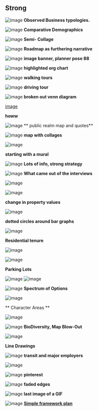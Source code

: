 ## Strong 
![image](https://user-images.githubusercontent.com/34726888/157521993-7a3fc416-073c-47ea-a914-e24240c2ea3e.png)
**Observed Business typologies.**

![image](https://user-images.githubusercontent.com/34726888/157522633-76bacbd0-b734-401e-8d1b-fad249c05aff.png)
**Comparative Demographics**

![image](https://user-images.githubusercontent.com/34726888/157523149-e03f1150-7533-46db-a398-696ee9843d32.png)
**Semi- Collage**

![image](https://user-images.githubusercontent.com/34726888/157523175-5edba99c-77ab-4f1a-9ff0-123fa7f2b95a.png)
**Roadmap as furthering narrative**

![image](https://user-images.githubusercontent.com/34726888/157523488-1048b1d4-9f83-4135-b880-3dbf2df30d58.png)
**image banner, planner pose 88**


![image](https://user-images.githubusercontent.com/34726888/157531009-8c0e1041-84d3-4dab-8877-b2c088408e10.png)
**highlighted org chart**

![image](https://user-images.githubusercontent.com/34726888/157531089-bb9aa3e5-3976-47a2-b8f1-0ac26d007892.png)
**walking tours**

![image](https://user-images.githubusercontent.com/34726888/157531275-8a624b71-6368-4348-b5ae-61aee00f98d3.png)
**driving tour**

![image](https://user-images.githubusercontent.com/34726888/157531371-ffeadd71-b3de-4752-945f-c8e1d8af63c3.png)
**broken out venn diagram**

[image](https://user-images.githubusercontent.com/34726888/157531529-33cf65fa-e373-4e0c-89bc-761f4c598492.png)

**howw**

![image](https://user-images.githubusercontent.com/34726888/157531765-25a8a502-56d9-4819-89b8-c9393825d59c.png)
** public realm map and quotes** 

![image](https://user-images.githubusercontent.com/34726888/157532037-f6a09d69-e19c-4235-9e5f-82021e3bece1.png)
**map with collages**

![image](https://user-images.githubusercontent.com/34726888/157534410-8a483659-4cb3-4232-93a3-3d5ea5e6c79c.png)

**starting with a mural**


![image](https://user-images.githubusercontent.com/34726888/157534833-2b4f16ee-eff2-415b-a28a-c5cb9467525e.png)
**Lots of info, strong strategy**

![image](https://user-images.githubusercontent.com/34726888/157535093-7d424a3f-6db1-47d9-8380-5be7e27af651.png)
**What came out of the interviews**


![image](https://user-images.githubusercontent.com/34726888/157538278-eb06160e-1918-480a-b282-e1280bc652ef.png)


![image](https://user-images.githubusercontent.com/34726888/157538692-5b4960ec-abe1-4da1-9edf-15d374131c0a.png)

**change in property values**

![image](https://user-images.githubusercontent.com/34726888/157538817-44ad8bb8-8314-43d7-8f53-798855eaf29e.png)

**dotted circles around bar graphs**

![image](https://user-images.githubusercontent.com/34726888/157539056-6f2fa7be-1563-406f-a354-453de37faae7.png)

**Residential tenure**

![image](https://user-images.githubusercontent.com/34726888/157539137-3a363eb9-0418-42dd-b024-d75d9c63a4c3.png)

![image](https://user-images.githubusercontent.com/34726888/157539252-d389c168-d299-4901-9384-e7afa7b86b5b.png)

**Parking Lots**


![image](https://user-images.githubusercontent.com/34726888/157542455-3252db62-7c55-4e68-9b71-891f0b9abb38.png)
![image](https://user-images.githubusercontent.com/34726888/157542535-a1279468-a310-4e0a-abbf-090974e2d682.png)

![image](https://user-images.githubusercontent.com/34726888/157542586-05f3c5a8-bda2-4aa0-b974-e37cdf9a02f7.png)
**Spectrum of Options**




![image](https://user-images.githubusercontent.com/34726888/157542713-c81893e8-6ea5-4a4e-a3a6-06366bf30be1.png)

** Character Areas **

![image](https://user-images.githubusercontent.com/34726888/157542784-af50853d-ba13-4c6f-9d87-04085b6748bf.png)

![image](https://user-images.githubusercontent.com/34726888/157549123-1e86d367-e36e-4e19-bc79-cc895c1cfcf3.png)
**BioDiversity, Map Blow-Out**

![image](https://user-images.githubusercontent.com/34726888/157552184-a9ee1fad-f4c8-420a-8bf2-bc67c635f6ac.png)

**Line Drawings**

![image](https://user-images.githubusercontent.com/34726888/157554711-7c6ee850-0634-4d7e-99bd-12809acf5dd8.png)
**transit and major employers**


![image](https://user-images.githubusercontent.com/34726888/159343410-08af5c50-0887-44ab-a025-3225e43f2017.png)


![image](https://user-images.githubusercontent.com/34726888/159344271-beaf9afa-94dc-49c5-9fbb-067df0edbae5.png)
**pinterest**

![image](https://user-images.githubusercontent.com/34726888/159345820-709413c3-3635-469c-8129-864378f8055d.png)
**faded edges**

![image](https://user-images.githubusercontent.com/34726888/159346196-7e40b1d7-616f-42c3-8aee-fca4a0d1d8d7.png)
**last image of a GIF**

![image](https://user-images.githubusercontent.com/34726888/159347102-58f5781e-bfc1-4d74-939c-98c97cec85bd.png)
**[Simple framework plan](http://gofile.me/6WhDC/17ulbTnvW)**

